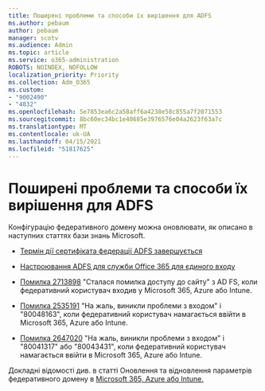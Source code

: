 ```yaml
---
title: Поширені проблеми та способи їх вирішення для ADFS
ms.author: pebaum
author: pebaum
manager: scotv
ms.audience: Admin
ms.topic: article
ms.service: o365-administration
ROBOTS: NOINDEX, NOFOLLOW
localization_priority: Priority
ms.collection: Adm_O365
ms.custom:
- "9002490"
- "4832"
ms.openlocfilehash: 5e7853ea6c2a58aff6a4238e58c855a7f2071553
ms.sourcegitcommit: 8bc60ec34bc1e40685e3976576e04a2623f63a7c
ms.translationtype: MT
ms.contentlocale: uk-UA
ms.lasthandoff: 04/15/2021
ms.locfileid: "51817625"
---
```

# <a name="common-issues-and-resolutions-for-adfs"></a>Поширені проблеми та способи їх вирішення для ADFS

Конфігурацію федеративного домену можна оновлювати, як описано в наступних статтях бази знань Microsoft.

- [Термін дії сертифіката федерації ADFS завершується](adfs-federation-certificate-expiring.md)

- [Настроювання ADFS для служби Office 365 для єдиного входу](https://docs.microsoft.com/office365/troubleshoot/active-directory/set-up-adfs-for-single-sign-on)

- [Помилка 2713898](https://support.microsoft.com/help/2713898)  "Сталася помилка доступу до сайту" з AD FS, коли федеративний користувач входив у Microsoft 365, Azure або Intune.

- [Помилка 2535191](https://support.microsoft.com/help/2535191) "На жаль, виникли проблеми з входом" і "80048163", коли федеративний користувач намагається ввійти в Microsoft 365, Azure або Intune.

- [Помилка 2647020](https://support.microsoft.com/help/2647020)   "На жаль, виникли проблеми з входом" і "80041317" або "80043431", коли федеративний користувач намагається ввійти в Microsoft 365, Azure або Intune.

Докладні відомості див. в статті Оновлення та відновлення параметрів федеративного домену в [Microsoft 365, Azure або Intune.](https://docs.microsoft.com/office365/troubleshoot/active-directory/update-federated-domain-office-365)
